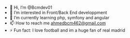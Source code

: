 - 👋 Hi, I’m @Bcmdev01
- 👀 I’m interested in Front/Back End developpment 
- 🌱 I’m currently learning php, symfony and angular
- 📫 How to reach me ahmedbcm462@gmail.com
- ⚡ Fun fact: I love football and im a huge fan of real madrid

<!---
Bcmdev01/Bcmdev01 is a ✨ special ✨ repository because its `README.md` (this file) appears on your GitHub profile.
You can click the Preview link to take a look at your changes.
--->
